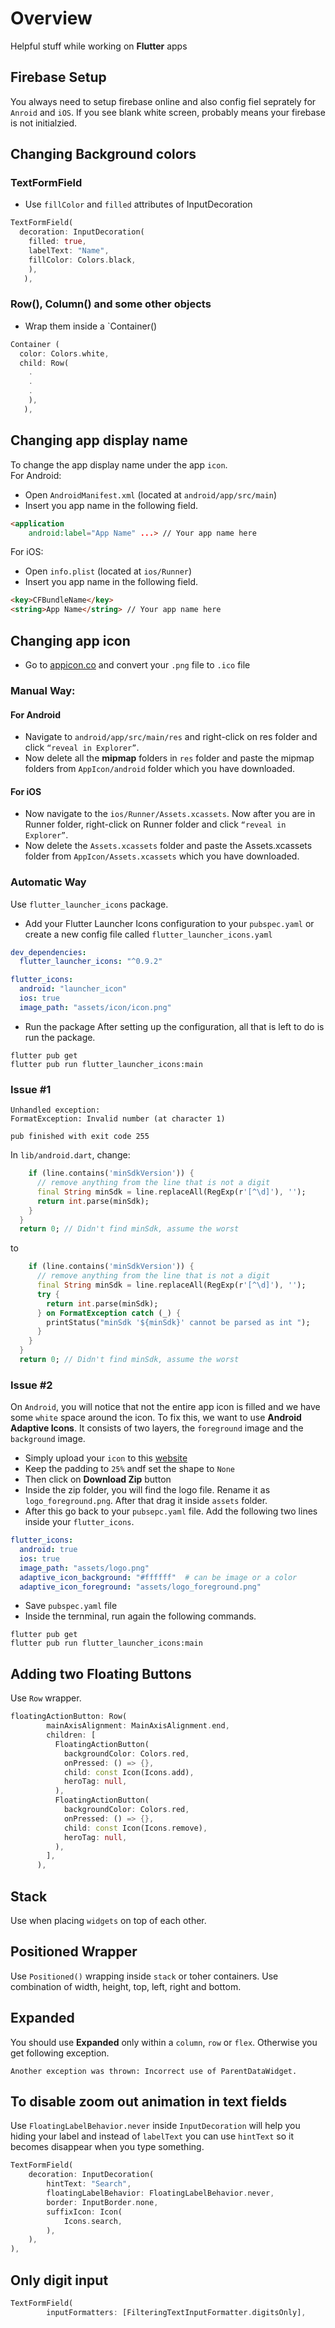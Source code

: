 # Overview
Helpful stuff while working on **Flutter** apps

## Firebase Setup
You always need to setup firebase online and also config fiel seprately for `Anroid` and `iOS`. If you see blank white screen, probably means your firebase is not initialzied.

## Changing Background colors
### TextFormField
* Use `fillColor` and `filled` attributes of InputDecoration
```dart
TextFormField(
  decoration: InputDecoration(
    filled: true,
    labelText: "Name",
    fillColor: Colors.black,
    ),
   ),
```

### Row(), Column() and some other objects
* Wrap them inside a `Container()
```dart
Container (
  color: Colors.white,
  child: Row(
    .
    .
    .
    ),
   ),
```

## Changing app display name
To change the app display name under the app `icon`. \
For Android:
* Open `AndroidManifest.xml` (located at `android/app/src/main`)
* Insert you app name in the following field.
```html
<application
    android:label="App Name" ...> // Your app name here
```

For iOS:
* Open `info.plist` (located at `ios/Runner`)
* Insert you app name in the following field.
```html
<key>CFBundleName</key>
<string>App Name</string> // Your app name here
```

## Changing app icon
* Go to [appicon.co](https://appicon.co/) and convert your `.png` file to `.ico` file

### Manual Way:

#### For Android
* Navigate to `android/app/src/main/res` and right-click on res folder and click `“reveal in Explorer”`. 
* Now delete all the **mipmap** folders in `res` folder and paste the mipmap folders from `AppIcon/android` folder which you have downloaded.

#### For iOS
* Now navigate to the `ios/Runner/Assets.xcassets`. Now after you are in Runner folder, right-click on Runner folder and click `“reveal in Explorer”`.
* Now delete the `Assets.xcassets` folder and paste the Assets.xcassets folder from `AppIcon/Assets.xcassets` which you have downloaded.

### Automatic Way
Use `flutter_launcher_icons` package.

* Add your Flutter Launcher Icons configuration to your `pubspec.yaml` or create a new config file called `flutter_launcher_icons.yaml`
```yaml
dev_dependencies:
  flutter_launcher_icons: "^0.9.2"

flutter_icons:
  android: "launcher_icon"
  ios: true
  image_path: "assets/icon/icon.png"
```
* Run the package
After setting up the configuration, all that is left to do is run the package.
```console
flutter pub get
flutter pub run flutter_launcher_icons:main
```
### Issue #1
```
Unhandled exception:
FormatException: Invalid number (at character 1)

pub finished with exit code 255
```

In `lib/android.dart`, change:
```dart
    if (line.contains('minSdkVersion')) {
      // remove anything from the line that is not a digit
      final String minSdk = line.replaceAll(RegExp(r'[^\d]'), '');
      return int.parse(minSdk);
    }
  }
  return 0; // Didn't find minSdk, assume the worst
```

to

```dart
    if (line.contains('minSdkVersion')) {
      // remove anything from the line that is not a digit
      final String minSdk = line.replaceAll(RegExp(r'[^\d]'), '');
      try {
        return int.parse(minSdk);
      } on FormatException catch (_) {
        printStatus("minSdk '${minSdk}' cannot be parsed as int ");
      }
    }
  }
  return 0; // Didn't find minSdk, assume the worst
```

### Issue #2
On `Android`, you will notice that not the entire app icon is filled and we have some `white` space around the icon. 
To fix this, we want to use **Android Adaptive Icons**. It consists of two layers, the `foreground` image and the `background` image.

* Simply upload your `icon` to this [website](http://romannurik.github.io/AndroidAssetStudio/icons-launcher.html#foreground.type=clipart&foreground.clipart=android&foreground.space.trim=1&foreground.space.pad=0.25&foreColor=rgba(96%2C%20125%2C%20139%2C%200)&backColor=rgb(68%2C%20138%2C%20255)&crop=0&backgroundShape=circle&effects=none&name=ic_launcher)
* Keep the padding to `25%` andf set the shape to `None`
* Then click on **Download Zip** button
* Inside the zip folder, you will find the logo file. Rename it as `logo_foreground.png`. After that drag it inside `assets` folder.
* After this go back to your `pubsepc.yaml` file. Add the following two lines inside your `flutter_icons`.
```yaml
flutter_icons:
  android: true
  ios: true
  image_path: "assets/logo.png"
  adaptive_icon_background: "#ffffff"  # can be image or a color
  adaptive_icon_foreground: "assets/logo_foreground.png"
```

* Save `pubspec.yaml` file
* Inside the ternminal, run again the following commands.
```console
flutter pub get
flutter pub run flutter_launcher_icons:main
```
 

## Adding two Floating Buttons
Use `Row` wrapper.
```dart
floatingActionButton: Row(
        mainAxisAlignment: MainAxisAlignment.end,
        children: [
          FloatingActionButton(
            backgroundColor: Colors.red,
            onPressed: () => {},
            child: const Icon(Icons.add),
            heroTag: null,
          ),
          FloatingActionButton(
            backgroundColor: Colors.red,
            onPressed: () => {},
            child: const Icon(Icons.remove),
            heroTag: null,
          ),
        ],
      ),
```

## Stack
Use when placing `widgets` on top of each other.

## Positioned Wrapper
Use `Positioned()` wrapping inside `stack` or toher containers. Use combination of width, height, top, left, right and bottom.

## Expanded
You should use **Expanded** only within a `column`, `row` or `flex`. Otherwise you get following exception.
```console
Another exception was thrown: Incorrect use of ParentDataWidget.
```

## To disable zoom out animation in text fields
Use `FloatingLabelBehavior.never` inside `InputDecoration` will help you hiding your label and instead of 
`labelText` you can use `hintText` so it becomes disappear when you type something.
```dart
TextFormField(
    decoration: InputDecoration(
        hintText: "Search",
        floatingLabelBehavior: FloatingLabelBehavior.never,
        border: InputBorder.none,
        suffixIcon: Icon(
            Icons.search,
        ),
    ),
),
```

## Only digit input
```dart
TextFormField(
        inputFormatters: [FilteringTextInputFormatter.digitsOnly],
```





